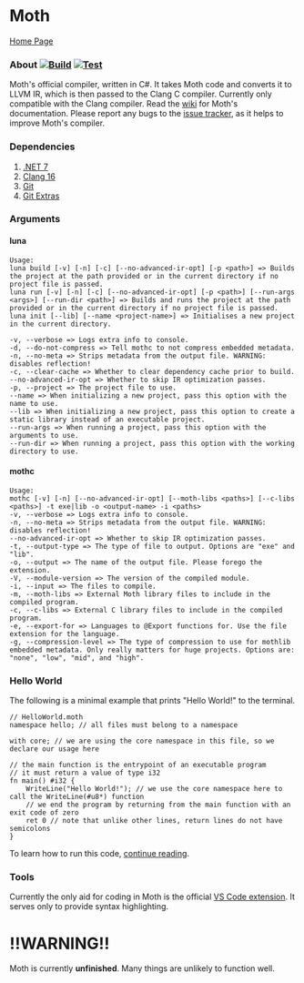 # Moth

[Home Page](https://stellarwitch7.github.io)

### About [![Build](https://github.com/StellarWitch7/moth-lang/actions/workflows/build.yml/badge.svg)](https://github.com/StellarWitch7/moth-lang/actions/workflows/build.yml) [![Test](https://github.com/StellarWitch7/moth-lang/actions/workflows/test.yml/badge.svg)](https://github.com/StellarWitch7/moth-lang/actions/workflows/test.yml)

Moth's official compiler, written in C#. It takes Moth code and converts it to LLVM IR, which is then passed to the Clang C compiler. Currently only compatible with the Clang compiler. Read the [wiki](https://github.com/StellarWitch7/Moth/wiki) for Moth's documentation. Please report any bugs to the [issue tracker](https://github.com/StellarWitch7/Moth/issues), as it helps to improve Moth's compiler. 

### Dependencies
1. [.NET 7](https://dotnet.microsoft.com/en-us/download/dotnet/7.0)
2. [Clang 16](https://clang.llvm.org/get_started.html)
3. [Git](https://git-scm.com/downloads)
4. [Git Extras](https://github.com/tj/git-extras)

### Arguments

#### luna
```
Usage:
luna build [-v] [-n] [-c] [--no-advanced-ir-opt] [-p <path>] => Builds the project at the path provided or in the current directory if no project file is passed. 
luna run [-v] [-n] [-c] [--no-advanced-ir-opt] [-p <path>] [--run-args <args>] [--run-dir <path>] => Builds and runs the project at the path provided or in the current directory if no project file is passed. 
luna init [--lib] [--name <project-name>] => Initialises a new project in the current directory. 

-v, --verbose => Logs extra info to console. 
-d, --do-not-compress => Tell mothc to not compress embedded metadata. 
-n, --no-meta => Strips metadata from the output file. WARNING: disables reflection! 
-c, --clear-cache => Whether to clear dependency cache prior to build. 
--no-advanced-ir-opt => Whether to skip IR optimization passes. 
-p, --project => The project file to use. 
--name => When initializing a new project, pass this option with the name to use. 
--lib => When initializing a new project, pass this option to create a static library instead of an executable project. 
--run-args => When running a project, pass this option with the arguments to use. 
--run-dir => When running a project, pass this option with the working directory to use. 
```

#### mothc
```
Usage:
mothc [-v] [-n] [--no-advanced-ir-opt] [--moth-libs <paths>] [--c-libs <paths>] -t exe|lib -o <output-name> -i <paths>
-v, --verbose => Logs extra info to console. 
-n, --no-meta => Strips metadata from the output file. WARNING: disables reflection! 
--no-advanced-ir-opt => Whether to skip IR optimization passes. 
-t, --output-type => The type of file to output. Options are "exe" and "lib". 
-o, --output => The name of the output file. Please forego the extension. 
-V, --module-version => The version of the compiled module. 
-i, --input => The files to compile. 
-m, --moth-libs => External Moth library files to include in the compiled program. 
-c, --c-libs => External C library files to include in the compiled program. 
-e, --export-for => Languages to @Export functions for. Use the file extension for the language. 
-g, --compression-level => The type of compression to use for mothlib embedded metadata. Only really matters for huge projects. Options are: "none", "low", "mid", and "high". 
```

### Hello World
The following is a minimal example that prints "Hello World!" to the terminal. 
```
// HelloWorld.moth
namespace hello; // all files must belong to a namespace

with core; // we are using the core namespace in this file, so we declare our usage here

// the main function is the entrypoint of an executable program
// it must return a value of type i32
fn main() #i32 {
    WriteLine("Hello World!"); // we use the core namespace here to call the WriteLine(#u8*) function
    // we end the program by returning from the main function with an exit code of zero
    ret 0 // note that unlike other lines, return lines do not have semicolons
}
```
To learn how to run this code, [continue reading](https://github.com/StellarWitch7/moth-lang/wiki/Hello-World). 

### Tools
Currently the only aid for coding in Moth is the official [VS Code extension](https://github.com/StellarWitch7/moth-dev). It serves only to provide syntax highlighting. 

# !!WARNING!!
Moth is currently **unfinished**. Many things are unlikely to function well. 
